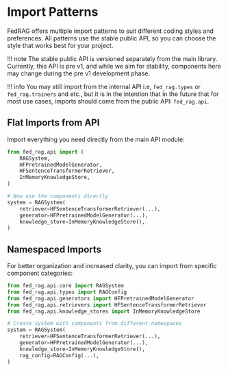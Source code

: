 # Import Patterns

FedRAG offers multiple import patterns to suit different coding styles and preferences.
All patterns use the stable public API, so you can choose the style that works best for your project.

!!! note
    The stable public API is versioned separately from the main library. Currently,
    this API is pre v1, and while we aim for stability, components here may change
    during the pre v1 development phase.

!!! info
    You may still import from the internal API i.e, `fed_rag.types` or
    `fed_rag.trainers` and etc., but it is in the intention that in the future
    that for most use cases, imports should come from the public API: `fed_rag.api`.

## Flat Imports from API

Import everything you need directly from the main API module:

```py
from fed_rag.api import (
    RAGSystem,
    HFPretrainedModelGenerator,
    HFSentenceTransformerRetriever,
    InMemoryKnowledgeStore,
)

# Now use the components directly
system = RAGSystem(
    retriever=HFSentenceTransformerRetriever(...),
    generator=HFPretrainedModelGenerator(...),
    knowledge_store=InMemoryKnowledgeStore(),
)
```

## Namespaced Imports

For better organization and increased clarity, you can import from specific
component categories:

```py
from fed_rag.api.core import RAGSystem
from fed_rag.api.types import RAGConfig
from fed_rag.api.generators import HFPretrainedModelGenerator
from fed_rag.api.retrievers import HFSentenceTransformerRetriever
from fed_rag.api.knowledge_stores import InMemoryKnowledgeStore

# Create system with components from different namespaces
system = RAGSystem(
    retriever=HFSentenceTransformerRetriever(...),
    generator=HFPretrainedModelGenerator(...),
    knowledge_store=InMemoryKnowledgeStore(),
    rag_config=RAGConfig(...),
)
```
